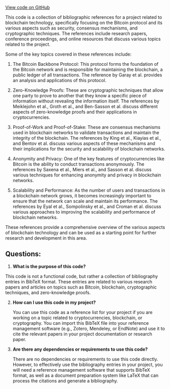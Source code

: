 [View code on GitHub](sigmastate-interpreterhttps://github.com/ScorexFoundation/sigmastate-interpreter/docs/posters/sources.bib)

This code is a collection of bibliographic references for a project related to blockchain technology, specifically focusing on the Bitcoin protocol and its various aspects such as security, consensus mechanisms, and cryptographic techniques. The references include research papers, conference proceedings, and online resources that discuss various topics related to the project.

Some of the key topics covered in these references include:

1. The Bitcoin Backbone Protocol: This protocol forms the foundation of the Bitcoin network and is responsible for maintaining the blockchain, a public ledger of all transactions. The reference by Garay et al. provides an analysis and applications of this protocol.

2. Zero-Knowledge Proofs: These are cryptographic techniques that allow one party to prove to another that they know a specific piece of information without revealing the information itself. The references by Meiklejohn et al., Groth et al., and Ben-Sasson et al. discuss different aspects of zero-knowledge proofs and their applications in cryptocurrencies.

3. Proof-of-Work and Proof-of-Stake: These are consensus mechanisms used in blockchain networks to validate transactions and maintain the integrity of the blockchain. The references by King et al., Kiayias et al., and Bentov et al. discuss various aspects of these mechanisms and their implications for the security and scalability of blockchain networks.

4. Anonymity and Privacy: One of the key features of cryptocurrencies like Bitcoin is the ability to conduct transactions anonymously. The references by Saxena et al., Miers et al., and Sasson et al. discuss various techniques for enhancing anonymity and privacy in blockchain networks.

5. Scalability and Performance: As the number of users and transactions in a blockchain network grows, it becomes increasingly important to ensure that the network can scale and maintain its performance. The references by Eyal et al., Sompolinsky et al., and Croman et al. discuss various approaches to improving the scalability and performance of blockchain networks.

These references provide a comprehensive overview of the various aspects of blockchain technology and can be used as a starting point for further research and development in this area.
## Questions: 
 1. **What is the purpose of this code?**

   This code is not a functional code, but rather a collection of bibliography entries in BibTeX format. These entries are related to various research papers and articles on topics such as Bitcoin, blockchain, cryptographic techniques, and zero-knowledge proofs.

2. **How can I use this code in my project?**

   You can use this code as a reference list for your project if you are working on a topic related to cryptocurrencies, blockchain, or cryptography. You can import this BibTeX file into your reference management software (e.g., Zotero, Mendeley, or EndNote) and use it to cite the relevant papers in your project documentation or research paper.

3. **Are there any dependencies or requirements to use this code?**

   There are no dependencies or requirements to use this code directly. However, to effectively use the bibliography entries in your project, you will need a reference management software that supports BibTeX format, as well as a document preparation system like LaTeX that can process the citations and generate a bibliography.